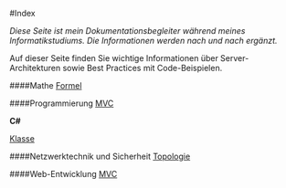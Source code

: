 #Index

*Diese Seite ist mein Dokumentationsbegleiter während meines Informatikstudiums. Die Informationen werden nach und nach ergänzt.*

Auf dieser Seite finden Sie wichtige Informationen über Server-Architekturen sowie Best Practices mit Code-Beispielen.

####Mathe
[Formel](https://eduardanderegg.ch/Mathe/Formeln/index.html)

####Programmierung
[MVC](https://eduardanderegg.ch/CS/MVC/index.html)

**C#**  

[Klasse](https://eduardanderegg.ch/CS/Klasse/index.html)

####Netzwerktechnik und Sicherheit
[Topologie](https://eduardanderegg.ch/NetSec/Topologie/index.html)

####Web-Entwicklung
[MVC](https://eduardanderegg.ch/Server/MVC/index.html)
